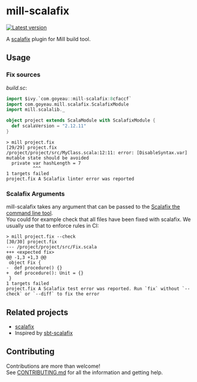 # mill-scalafix

[![Latest version](https://index.scala-lang.org/joan38/mill-scalafix/mill-scalafix/latest.svg?color=lightgrey)](https://index.scala-lang.org/joan38/mill-scalafix/mill-scalafix)

A [scalafix](https://scalacenter.github.io/scalafix) plugin for Mill build tool.


## Usage

### Fix sources

*build.sc*:
```scala
import $ivy.`com.goyeau::mill-scalafix:8cfaccf`
import com.goyeau.mill.scalafix.ScalafixModule
import mill.scalalib._

object project extends ScalaModule with ScalafixModule {
  def scalaVersion = "2.12.11"
}
```

```shell script
> mill project.fix
[29/29] project.fix
/project/project/src/MyClass.scala:12:11: error: [DisableSyntax.var] mutable state should be avoided
  private var hashLength = 7
          ^^^
1 targets failed
project.fix A Scalafix linter error was reported
```

### Scalafix Arguments

mill-scalafix takes any argument that can be passed to the [Scalafix the command line tool](https://scalacenter.github.io/scalafix/docs/users/installation.html#command-line).  
You could for example check that all files have been fixed with scalafix. We usually use that to enforce rules in CI:
```shell script
> mill project.fix --check
[30/30] project.fix 
--- /project/project/src/Fix.scala
+++ <expected fix>
@@ -1,3 +1,3 @@
 object Fix {
-  def procedure() {}
+  def procedure(): Unit = {}
 }
1 targets failed
project.fix A Scalafix test error was reported. Run `fix` without `--check` or `--diff` to fix the error
```


## Related projects

* [scalafix](https://github.com/scalacenter/scalafix)
* Inspired by [sbt-scalafix](https://github.com/scalacenter/sbt-scalafix)


## Contributing

Contributions are more than welcome!  
See [CONTRIBUTING.md](CONTRIBUTING.md) for all the information and getting help.
